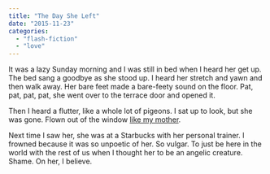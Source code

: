 ```yaml
---
title: "The Day She Left"
date: "2015-11-23"
categories: 
  - "flash-fiction"
  - "love"
---
```


It was a lazy Sunday morning and I was still in bed when I heard her get up. The bed sang a goodbye as she stood up. I heard her stretch and yawn and then walk away. Her bare feet made a bare-feety sound on the floor. Pat, pat, pat, pat, she went over to the terrace door and opened it.

Then I heard a flutter, like a whole lot of pigeons. I sat up to look, but she was gone. Flown out of the window [like my mother](http://kwlk.pl/the-lady-who-drops-leaves/).

Next time I saw her, she was at a Starbucks with her personal trainer. I frowned because it was so unpoetic of her. So vulgar. To just be here in the world with the rest of us when I thought her to be an angelic creature. Shame. On her, I believe.
